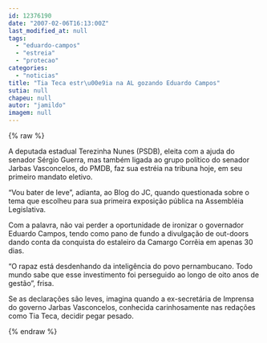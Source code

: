 ```yaml
---
id: 12376190
date: "2007-02-06T16:13:00Z"
last_modified_at: null
tags:
  - "eduardo-campos"
  - "estreia"
  - "protecao"
categories:
  - "noticias"
title: "Tia Teca estr\u00e9ia na AL gozando Eduardo Campos"
sutia: null
chapeu: null
autor: "jamildo"
imagem: null
---
```

{% raw %}
<p>A deputada estadual Terezinha Nunes (PSDB), eleita com a ajuda do senador S&eacute;rgio Guerra, mas tamb&eacute;m ligada ao grupo pol&iacute;tico do senador Jarbas Vasconcelos, do PMDB, faz sua estr&eacute;ia na tribuna hoje, em seu primeiro mandato eletivo.</p>
<p>&ldquo;Vou bater de leve&rdquo;, adianta, ao Blog do JC, quando questionada sobre o tema que escolheu para sua primeira exposi&ccedil;&atilde;o p&uacute;blica na Assembl&eacute;ia Legislativa.</p>
<p>Com a palavra, n&atilde;o vai perder a oportunidade de ironizar o governador Eduardo Campos, tendo como pano de fundo a divulga&ccedil;&atilde;o de out-doors dando conta da conquista do estaleiro da Camargo Corr&ecirc;ia em apenas 30 dias.</p>
<p>&ldquo;O rapaz est&aacute; desdenhando da intelig&ecirc;ncia do povo pernambucano. Todo mundo sabe que esse investimento foi perseguido ao longo de oito anos de gest&atilde;o&rdquo;, frisa.</p>
<p>Se as declara&ccedil;&otilde;es s&atilde;o leves, imagina quando a ex-secret&aacute;ria de Imprensa do governo Jarbas Vasconcelos, conhecida carinhosamente nas reda&ccedil;&otilde;es como Tia Teca, decidir pegar pesado.</p>
{% endraw %}